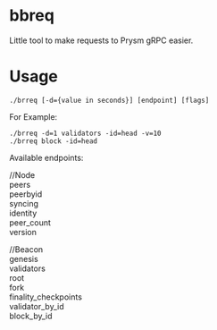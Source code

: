 
# bbreq

Little tool to make requests to Prysm gRPC easier.

# Usage

```
./brreq [-d={value in seconds}] [endpoint] [flags]

```
For Example:
```
./brreq -d=1 validators -id=head -v=10
./brreq block -id=head
```

Available endpoints:

//Node  
peers  
peerbyid  
syncing  
identity  
peer_count  
version  

//Beacon  
genesis  
validators  
root  
fork  
finality_checkpoints  
validator_by_id  
block_by_id  
